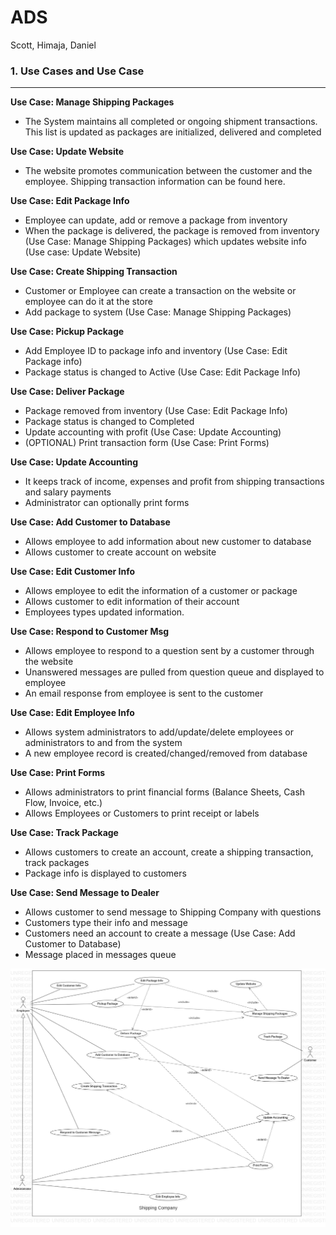 # ADS
Scott, Himaja, Daniel
###  1. Use Cases and Use Case 
---

**Use Case: Manage Shipping Packages**
* The System maintains all completed or ongoing shipment transactions. This list is updated as packages are initialized, delivered and completed

**Use Case: Update Website**
* The website promotes communication between the customer and the employee. Shipping transaction information can be found here.

**Use Case: Edit Package Info**
* Employee can update, add or remove a package from inventory
* When the package is delivered, the package is removed from inventory (Use Case: Manage Shipping Packages) which updates website info (Use case: Update Website)

**Use Case: Create Shipping Transaction**
* Customer or Employee can create a transaction on the website or employee can do it at the store 
* Add package to system (Use Case: Manage Shipping Packages) 

**Use Case: Pickup Package**
* Add Employee ID to package info and inventory (Use Case: Edit Package info)
* Package status is changed to Active (Use Case: Edit Package Info)

**Use Case: Deliver Package**
* Package removed from inventory (Use Case: Edit Package Info)
* Package status is changed to Completed
* Update accounting with profit (Use Case: Update Accounting)
* (OPTIONAL) Print transaction form (Use Case: Print Forms) 

**Use Case: Update Accounting**
* It keeps track of income, expenses and profit from shipping transactions and salary payments
* Administrator can optionally print forms

**Use Case: Add Customer to Database**
* Allows employee to add information about new customer to database
* Allows customer to create account on website

**Use Case: Edit Customer Info**
* Allows employee to edit the information of a customer or package
* Allows customer to edit information of their account
* Employees types updated information.

**Use Case: Respond to Customer Msg**
* Allows employee to respond to a question sent by a customer through the website
* Unanswered messages are pulled from question queue and displayed to employee
* An email response from employee is sent to the customer

**Use Case: Edit Employee Info**
* Allows system administrators to add/update/delete employees or administrators to and from the system
* A new employee record is created/changed/removed from database

**Use Case: Print Forms**
* Allows administrators to print financial forms (Balance Sheets, Cash Flow, Invoice, etc.)
* Allows Employees or Customers to print receipt or labels


**Use Case: Track Package**
* Allows customers to create an account, create a shipping transaction, track packages
* Package info is displayed to customers

**Use Case: Send Message to Dealer**
* Allows customer to send message to Shipping Company with questions
* Customers type their info and message
* Customers need an account to create a message (Use Case: Add Customer to Database)
* Message placed in messages queue

![UseCaseDiagram](HW7/images/UseCaseDiagram1.png)
